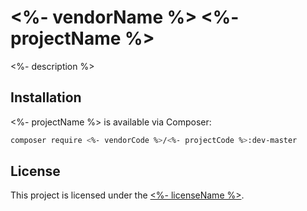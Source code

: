 # <%- vendorName %> <%- projectName %>

<%- description %>

## Installation

<%- projectName %> is available via Composer:

```bash
composer require <%- vendorCode %>/<%- projectCode %>:dev-master
```

## License

This project is licensed under the [<%- licenseName %>](LICENSE).
